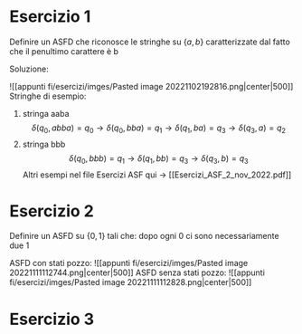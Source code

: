 # Esercizio 1

Definire un ASFD che riconosce le stringhe su $\lbrace a,b\rbrace$ caratterizzate dal fatto che il penultimo carattere è b

Soluzione:

![[appunti fi/esercizi/imges/Pasted image 20221102192816.png|center|500]]
Stringhe di esempio:

1. stringa aaba $$\delta(q_0,abba)=q_0\to\delta(q_0,bba)=q_1\to\delta(q_1,ba)=q_3\to\delta(q_3,a)=q_2$$
2. stringa bbb $$\delta(q_0,bbb)=q_1\to\delta(q_1,bb)=q_3\to\delta(q_3,b)=q_3$$
Altri esempi nel file Esercizi ASF qui -> [[Esercizi_ASF_2_nov_2022.pdf]]


# Esercizio 2

Definire un ASFD su $\lbrace0,1\rbrace$ tali che: dopo ogni 0 ci sono necessariamente due 1

ASFD con stati pozzo:
![[appunti fi/esercizi/imges/Pasted image 20221111112744.png|center|500]]
ASFD senza stati pozzo:
![[appunti fi/esercizi/imges/Pasted image 20221111112828.png|center|500]]

# Esercizio 3

